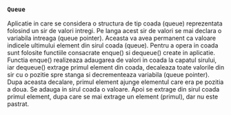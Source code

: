### `Queue`
Aplicatie in care se considera o structura de tip coada (queue) reprezentata folosind un sir de valori intregi. Pe langa acest sir de valori se mai declara o variabila intreaga (queue pointer). Aceasta va avea permanent ca valoare  indicele ultimului element din sirul coada (queue). Pentru a opera in coada sunt folosite functiile consacrate enque() si dequeue() create in aplicatie. Functia enque() realizeaza adaugarea de valori  in coada la capatul sirului, iar dequeue() extrage primul element din coada, decaleaza toate valorile din sir cu o pozitie spre stanga si decrementeaza variabila (queue pointer). Dupa aceasta decalare, primul element ajunge elementul care era pe pozitia a doua. Se adauga in sirul coada o valoare. Apoi se extrage din sirul coada primul element, dupa care se mai extrage un element (primul), dar nu este pastrat. 
